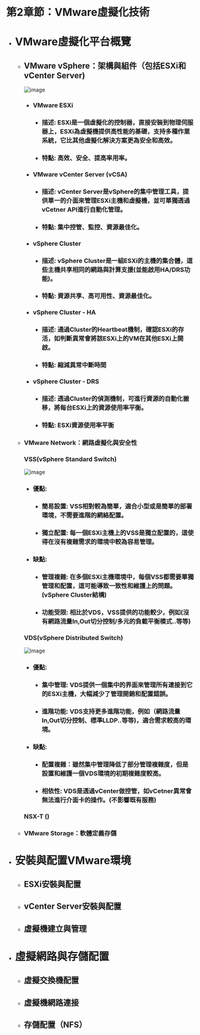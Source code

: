 # 第2章節：VMware虛擬化技術
- # VMware虛擬化平台概覽
  - ## VMware vSphere：架構與組件（包括ESXi和vCenter Server)
    ![image](https://github.com/Jerrychanglab/VMware-train/assets/39659664/06e5fa5c-9a4f-4802-8204-d0a9c8df1c98)
    - ### VMware ESXi
      - ### 描述: ESXi是一個虛擬化的控制器，直接安裝到物理伺服器上，ESXi為虛擬機提供高性能的基礎，支持多種作業系統，它比其他虛擬化解決方案更為安全和高效。 
      - ### 特點: 高效、安全、提高率用率。
    - ### VMware vCenter Server (vCSA)
      - ### 描述: vCenter Server是vSphere的集中管理工具，提供單一的介面來管理ESXi主機和虛擬機，並可單獨透過vCetner API進行自動化管理。
      - ### 特點: 集中控管、監控、資源最佳化。
    - ### vSphere Cluster
      - ### 描述: vSphere Cluster是一組ESXi的主機的集合體，這些主機共享相同的網路與計算支援(並能啟用HA/DRS功能)。
      - ### 特點: 資源共享、高可用性、資源最佳化。
    - ### vSphere Cluster - HA
      - ### 描述: 通過Cluster的Heartbeat機制，確認ESXi的存活，如判斷異常會將該ESXi上的VM在其他ESXi上開啟。
      - ### 特點: 縮減異常中斷時間
    - ### vSphere Cluster - DRS
      - ### 描述: 透過Cluster的偵測機制，可進行資源的自動化搬移，將每台ESXi上的資源使用率平衡。
      - ### 特點: ESXi資源使用率平衡
  - ### VMware Network：網路虛擬化與安全性
    ### VSS(vSphere Standard Switch)
    ![image](https://github.com/Jerrychanglab/VMware-train/assets/39659664/2eb8865d-4b8a-4d41-99ed-1e5c2e26849f)
    - ### 優點:
      - ### 簡易設置: VSS相對較為簡單，適合小型或是簡單的部署環境，不需要進階的網絡配置。
      - ### 獨立配置: 每一個ESXi主機上的VSS是獨立配置的，這使得在沒有複雜需求的環境中較為容易管理。
    - ### 缺點:
      - ### 管理複雜: 在多個ESXi主機環境中，每個VSS都需要單獨管理和配置，這可能導致一致性和維護上的問題。(vSphere Cluster結構)
      - ### 功能受限: 相比於VDS，VSS提供的功能較少，例如(沒有網路流量In,Out切分控制/多元的負載平衡模式..等等)
    ### VDS(vSphere Distributed Switch)
    ![image](https://github.com/Jerrychanglab/VMware-train/assets/39659664/40514460-550f-4608-bf3b-94450e41cbbf)
    - ### 優點:
      - ### 集中管理: VDS提供一個集中的界面來管理所有連接到它的ESXi主機，大幅減少了管理開銷和配置錯誤。
      - ### 進階功能: VDS支持更多進階功能，例如（網路流量In,Out切分控制、標準LLDP..等等)，適合需求較高的環境。
    - ### 缺點:
      - ### 配置複雜：雖然集中管理降低了部分管理複雜度，但是設置和維護一個VDS環境的初期複雜度較高。
      - ### 相依性: VDS是透過vCenter做控管，如vCetner異常會無法進行介面卡的操作。(不影響既有服務)
    ### NSX-T ()
  - ### VMware Storage：軟體定義存儲

- # 安裝與配置VMware環境
  - ## ESXi安裝與配置
  - ## vCenter Server安裝與配置
  - ## 虛擬機建立與管理

- # 虛擬網路與存儲配置
  - ## 虛擬交換機配置
  - ## 虛擬機網路連接
  - ## 存儲配置（NFS）
